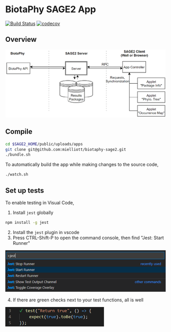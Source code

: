# BiotaPhy SAGE2 App
[![Build Status](https://travis-ci.org/mielliott/biotaphy-sage2.svg?branch=master)](https://travis-ci.org/mielliott/biotaphy-sage2)
[![codecov](https://codecov.io/gh/mielliott/biotaphy-sage2/branch/master/graph/badge.svg)](https://codecov.io/gh/mielliott/biotaphy-sage2)

## Overview

![](resources/biotaphy-sage2-overview.png)

## Compile
```bash
cd $SAGE2_HOME/public/uploads/apps
git clone git@github.com:mielliott/biotaphy-sage2.git
./bundle.sh
```
To automatically build the app while making changes to the source code,
```bash
./watch.sh
```

## Set up tests
To enable testing in Visual Code,
1. Install `jest` globally
```bash
npm install -g jest
```
2. Install the `jest` plugin in vscode
3. Press CTRL-Shift-P to open the command console, then find "Jest: Start Runner"

![](resources/start-jest.png)

4. If there are green checks next to your test functions, all is well

![](resources/test-in-vscode.png)
